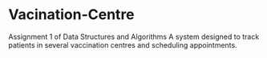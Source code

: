 # Vacination-Centre
Assignment 1 of Data Structures and Algorithms
A system designed to track patients in several vaccination centres and scheduling appointments.
